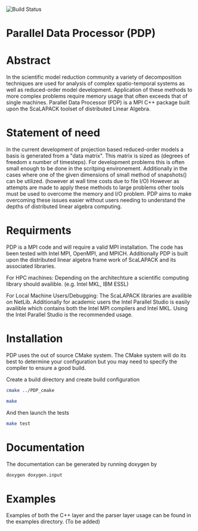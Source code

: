 
![Build Status](https://github.com/narnoldm/PDP/actions/workflows/cmake.yml/badge.svg)


# Parallel Data Processor (PDP) 


# Abstract 

In the scientific model reduction community a variety of 
decomposition techniques are used for analysis of complex
spatio-temporal systems as well as reduced-order model 
development. Application of these methods to more complex
problems require memory usage that often exceeds that of 
single machines. Parallel Data Processor (PDP) is a MPI 
C++ package built upon the ScaLAPACK toolset of distributed
Linear Algebra. 



# Statement of need

In the current development of projection based reduced-order models a 
basis is generated from a "data matrix". This matrix is sized as 
(degrees of freedom x number of timesteps). For development problems 
this is often small enough to be done in the scritping environement. 
Additionally in the cases where one of the given dimensions of small
method of snapshots() can be utilized. (however at wall time costs
due to file I/O) However as attempts are made to apply these methods 
to large problems other tools must be used to overcome the memory 
and I/O problem. PDP aims to make overcoming these issues easier
without users needing to understand the depths of distributed
linear algebra computing.


# Requirments

PDP is a MPI code and will require a valid MPI installation. 
The code has been tested with Intel MPI, OpenMPI, and MPICH.
Additionally PDP is built upon the distributed 
linear algebra frame work of ScaLAPACK and its associated 
libraries. 

For HPC machines: 
Depending on the architechture a scientific computing library
should availible. (e.g. Intel MKL, IBM ESSL) 


For Local Machine Users/Debugging:
The ScaLAPACK libraries are availible on NetLib. Additionally 
for academic users the Intel Parallel Studio is easily availible
which contains both the Intel MPI compilers and Intel MKL. Using 
the Intel Parallel Studio is the recommended usage. 



# Installation

PDP uses the out of source CMake system. The CMake system will do its best 
to determine your configuration but you may need to specify the compiler 
to ensure a good build.

Create a build directory and create build configuration

```bash 
cmake ../PDP_cmake
```

```bash
make
```

And then launch the tests

```bash
make test
```

# Documentation
The documentation can be generated by running doxygen by 

```bash 
doxygen doxygen.input
```


# Examples
Examples of both the C++ layer and the parser layer usage 
can be found in the examples directory. (To be added)




